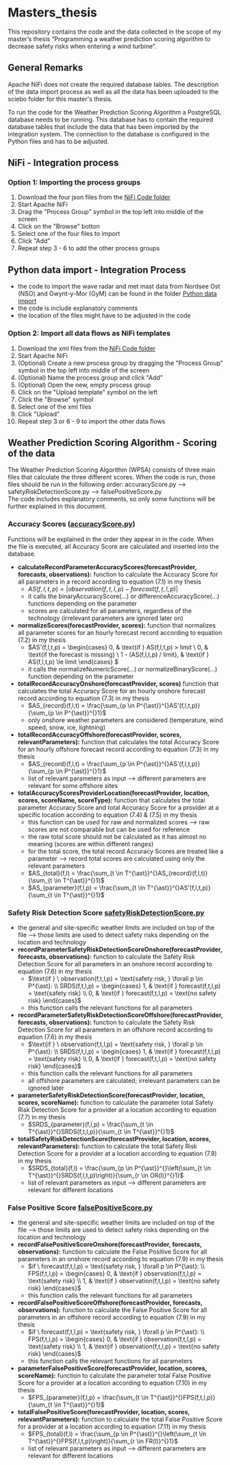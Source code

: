 # Masters_thesis
This repository contains the code and the data collected in the scope of my master’s thesis “Programming a weather prediction scoring algorithm to decrease safety risks when entering a wind turbine”. 

## General Remarks
Apache NiFi does not create the required database tables.
The description of the data import process as well as all the data has been uploaded to the sciebo folder for this master's thesis. 

To run the code for the Weather Prediction Scoring Algorithm a PostgreSQL database needs to be running. This database has to contain the required database tables that include the data that has been imported by the integration system. The connection to the database is configured in the Python files and has to be adjusted.

## NiFi - Integration process
### Option 1: Importing the process groups
1. Download the four json files from the [NiFi Code folder](https://github.com/julia-albert-3107/Masters_thesis/tree/main/NiFi%20Code)
2. Start Apache NiFi
3. Drag the "Process Group" symbol in the top left into middle of the screen
4. Click on the "Browse" botton
5. Select one of the four files to import
6. Click "Add"
7. Repeat step 3 - 6 to add the other process groups

## Python data import - Integration Process
- the code to import the wave radar and met mast data from Nordsee Ost (NSO) and Gwynt-y-Mor (GyM) can be found in the folder [Python data import](https://github.com/julia-albert-3107/Masters_thesis/tree/main/Python%20data%20import)
- the code is include explanatory comments
- the location of the files might have to be adjusted in the code 

### Option 2: Import all data flows as NiFi templates
1. Download the xml files from the [NiFi Code folder](https://github.com/julia-albert-3107/Masters_thesis/tree/main/NiFi%20Code)
2. Start Apache NiFi
3. (Optional) Create a new process group by dragging the "Process Group" symbol in the top left into middle of the screen
4. (Optional) Name the process group and click "Add"
5. (Optional) Open the new, empty process group
6. Click on the "Upload template" symbol on the left
7. Click the "Browse" symbol
8. Select one of the xml files
9. Click "Upload"
10. Repeat step 3 or 6 - 9 to import the other data flows

## Weather Prediction Scoring Algorithm - Scoring of the data
The Weather Prediction Scoring Algorithm (WPSA) consists of three main files that calculate the three different scores. When the code is run, those files should be run in the following order: accuracyScore.py --> safetyRiskDetectionScore.py --> falsePositiveScore.py \
The code includes explanatory comments, so only some functions will be further explained in this document.

### Accuracy Scores ([accuracyScore.py](https://github.com/julia-albert-3107/Masters_thesis/blob/main/Weather%20Prediction%20Scoring%20Algorithm/accuracyScore.py))
Functions will be explained in the order they appear in in the code. When the file is executed, all Accuracy Score are calculated and inserted into the database.

- **calculateRecordParameterAccuracyScores(forecastProvider, forecasts, observations):** function to calculate the Accuracy Score for all parameters in a record according to equation (7.1) in my thesis
    - $AS(f,l,t,p) = |observation(f,t,l,p) - forecast(f,t,l,p)|$ 
    - it calls the binaryAccuracyScore(...) or differenceAccuracyScore(...) functions depending on the parameter
    - scores are calculated for all parameters, regardless of the technology (irrelevant parameters are ignored later on)
- **normalizeScores(forecastProvider, scores):** function that normalizes all parameter scores for an hourly forecast record according to equation (7.2) in my thesis
    - $AS'(f,l,t,p) = 
        \begin{cases}
            0, & \text{if } AS(f,l,t,p) > limit  \\
            0, & \text{if the forecast is missing} \\
            1 - (AS(f,l,t,p) / limit), & \text{if } AS(f,l,t,p) \le limit
        \end{cases} $
    - it calls the normalizeNumericScore(...) or normalizeBinaryScore(...) function depending on the parameter
- **totalRecordAccuracyOnshore(forecastProvider, scores)** function that calculates the total Accuracy Score for an hourly onshore forecast record according to equation (7.3) in my thesis
    - $AS_{record}(f,l,t) = \frac{\sum_{p \in P^{\ast}}^{}AS'(f,l,t,p)}{\sum_{p \in P^{\ast}}^{}1}$
    - only onshore weather parameters are considered (temperature, wind speed, snow, ice, lightning)
- **totalRecordAccuracyOffshore(forecastProvider, scores, relevantParameters):** function that calculates the total Accuracy Score for an hourly offshore forecast record according to equation (7.3) in my thesis 
    - $AS_{record}(f,l,t) = \frac{\sum_{p \in P^{\ast}}^{}AS'(f,l,t,p)}{\sum_{p \in P^{\ast}}^{}1}$
    - list of relevant parameters as input --> different parameters are relevant for some offshore sites
- **totalAccuracyScoresProviderLocation(forecastProvider, location, scores, scoreName, scoreType):** function that calculates the total parameter Accuracy Score and total Accuracy Score for a provider at a specific location according to equation (7.4) & (7.5) in my thesis
    - this function can be used for raw and normalized scores --> raw scores are not comparable but can be used for reference
    - the raw total score should not be calculated as it has almost no meaning (scores are within different ranges)
    - for the total score, the total record Accuracy Scores are treated like a parameter --> record total scores are calculated using only the relevant parameters
    - $AS_{total}(f,l) = \frac{\sum_{t \in T^{\ast}}^{}AS_{record}(f,l,t)}{\sum_{t \in T^{\ast}}^{}1}$
    - $AS_{parameter}(f,l,p) = \frac{\sum_{t \in T^{\ast}}^{}AS'(f,l,t,p)}{\sum_{t \in T^{\ast}}^{}1}$ 
    
### Safety Risk Detection Score [safetyRiskDetectionScore.py](https://github.com/julia-albert-3107/Masters_thesis/blob/main/Weather%20Prediction%20Scoring%20Algorithm/safetyRiskRetectionScore.py)
- the general and site-specific weather limits are included on top of the file --> those limits are used to detect safety risks depending on the location and technology
- **recordParameterSafetyRiskDetectionScoreOnshore(forecastProvider, forecasts, observations):** function to calculate the Safety Risk Detection Score for all parameters in an onshore record according to equation (7.6) in my thesis
    - $\text{if } \ observation(f,t,l,p) = \text{safety risk, } \forall p \in P^{\ast}: \\
    SRDS(f,t,l,p) = 
        \begin{cases}
            1, & \text{if } forecast(f,t,l,p) = \text{safety risk}  \\
            0, & \text{if } forecast(f,t,l,p) = \text{no safety risk} 
        \end{cases}$
    - this function calls the relevant functions for all parameters 
- **recordParameterSafetyRiskDetectionScoreOffshore(forecastProvider, forecasts, observations):** function to calculate the Safety Risk Detection Score for all parameters in an offshore record according to equation (7.6) in my thesis
    - $\text{if } \ observation(f,t,l,p) = \text{safety risk, } \forall p \in P^{\ast}: \\
    SRDS(f,t,l,p) = 
        \begin{cases}
            1, & \text{if } forecast(f,t,l,p) = \text{safety risk}  \\
            0, & \text{if } forecast(f,t,l,p) = \text{no safety risk} 
        \end{cases}$
    - this function calls the relevant functions for all parameters 
    - all offshore parameters are calculated; irrelevant parameters can be ignored later
- **parameterSafetyRiskDetectionScore(forecastProvider, location, scores, scoreName):** function to calculate the parameter total Safety Risk Detection Score for a provider at a location according to equation (7.7) in my thesis
    - $SRDS_{parameter}(f,l,p) = \frac{\sum_{t \in T^{\ast}}^{}SRDS(f,t,l,p)}{\sum_{t \in T^{\ast}}^{}1}$
- **totalSafetyRiskDetectionScore(forecastProvider, location, scores, relevantParameters):** function to calculate the total Safety Risk Detection Score for a provider at a location according to equation (7.8) in my thesis
    - $SRDS_{total}(f,l) = \frac{\sum_{p \in P^{\ast}}^{}\left(\sum_{t \in T^{\ast}}^{}SRDS(f,l,t,p)\right)}{\sum_{r \in OR(l)}^{}1}$
    - list of relevant parameters as input --> different parameters are relevant for different locations

### False Positive Score [falsePositiveScore.py](https://github.com/julia-albert-3107/Masters_thesis/blob/main/Weather%20Prediction%20Scoring%20Algorithm/falsePositiveScore.py)
- the general and site-specific weather limits are included on top of the file --> those limits are used to detect safety risks depending on the location and technology
- **recordFalsePositiveScoreOnshore(forecastProvider, forecasts, observations):** function to calculate the False Positive Score for all parameters in an onshore record according to equation (7.9) in my thesis
    - $if \ forecast(f,t,l,p) = \text{safety risk, } \forall p \in P^{\ast}: \\ 
        FPS(f,t,l,p) = 
        \begin{cases}
            0, & \text{if } observation(f,t,l,p) = \text{safety risk} \\
            1, & \text{if } observation(f,t,l,p) = \text{no safety risk}  
        \end{cases}$ 
    - this function calls the relevant functions for all parameters 
- **recordFalsePositiveScoreOffshore(forecastProvider, forecasts, observations):** function to calculate the False Positive Score for all parameters in an offshore record according to equation (7.9) in my thesis
    - $if \ forecast(f,t,l,p) = \text{safety risk, } \forall p \in P^{\ast}: \\ 
        FPS(f,t,l,p) = 
        \begin{cases}
            0, & \text{if } observation(f,t,l,p) = \text{safety risk} \\
            1, & \text{if } observation(f,t,l,p) = \text{no safety risk}  
        \end{cases}$ 
    - this function calls the relevant functions for all parameters 
- **parameterFalsePositiveScore(forecastProvider, location, scores, scoreName):** function to calculate the parameter total False Positive Score for a provider at a location according to equation (7.10) in my thesis
    - $FPS_{parameter}(f,l,p) = \frac{\sum_{t \in T^{\ast}}^{}FPS(f,t,l,p)}{\sum_{t \in T^{\ast}}^{}1}$
- **totalFalsePositiveScore(forecastProvider, location, scores, relevantParameters):** function to calculate the total False Positive Score for a provider at a location according to equation (7.11) in my thesis
    - $FPS_{total}(f,l) = \frac{\sum_{p \in P^{\ast}}^{}\left(\sum_{t \in T^{\ast}}^{}FPS(f,l,t,p)\right)}{\sum_{r \in FR(l)}^{}1}$
    - list of relevant parameters as input --> different parameters are relevant for different locations
